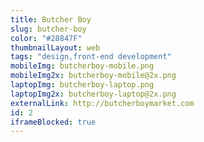 ```yaml
---
title: Butcher Boy
slug: butcher-boy
color: "#28847F"
thumbnailLayout: web
tags: "design,front-end development"
mobileImg: butcherboy-mobile.png
mobileImg2x: butcherboy-mobile@2x.png
laptopImg: butcherboy-laptop.png
laptopImg2x: butcherboy-laptop@2x.png
externalLink: http://butcherboymarket.com
id: 2
iframeBlocked: true
---
```

